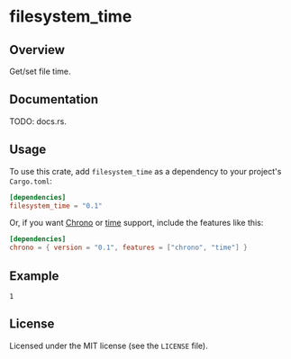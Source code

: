 # filesystem_time

## Overview

Get/set file time.

## Documentation

TODO: docs.rs.

## Usage

To use this crate, add `filesystem_time` as a dependency to your project's `Cargo.toml`:

```toml
[dependencies]
filesystem_time = "0.1"
```

Or, if you want [Chrono](https://github.com/chronotope/chrono) or
[time](https://github.com/rust-lang-deprecated/time) support,
include the features like this:

```toml
[dependencies]
chrono = { version = "0.1", features = ["chrono", "time"] }
```

## Example

```rust,no_run
1
```

## License

Licensed under the MIT license (see the `LICENSE` file).
